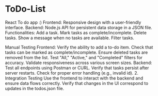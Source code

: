 # ToDo-List
React To do app :)
Frontend: Responsive design with a user-friendly interface.
Backend: Node.js API for persistent data storage in a JSON file.
Functionalities:
Add a task.
Mark tasks as complete/incomplete.
Delete tasks.
Show a message when no tasks are available.
Filter tasks.

Manual Testing
Frontend:
Verify the ability to add a to-do item.
Check that tasks can be marked as complete/incomplete.
Ensure deleted tasks are removed from the list.
Test "All," "Active," and "Completed" filters for accuracy.
Validate responsiveness across various screen sizes.
Backend:
Test all endpoints using Postman or CURL.
Verify that tasks persist after server restarts.
Check for proper error handling (e.g., invalid id).
2. Integration Testing
Use the frontend to interact with the backend and ensure data flows correctly.
Verify that changes in the UI correspond to updates in the todos.json file.
